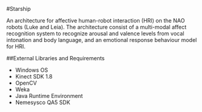 #Starship

An architecture for affective human-robot interaction (HRI) on the NAO robots (Luke and Leia). The architecture consist of a multi-modal affect recognition system to recognize arousal and valence levels from vocal intonation and body language, and an emotional response behaviour model for HRI.

##External Libraries and Requirements

* Windows OS
* Kinect SDK 1.8
* OpenCV
* Weka
* Java Runtime Environment
* Nemesysco QA5 SDK
